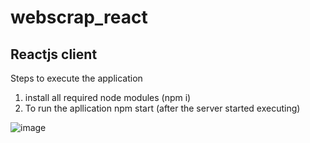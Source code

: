 # webscrap_react
 
Reactjs client
--------------

Steps to execute the application
1. install all required node modules (npm i)
2. To run the apllication npm start (after the server started executing)

![image](https://user-images.githubusercontent.com/18461928/139845632-b0d0290e-9143-4750-8c00-7d93b46bb333.png)


